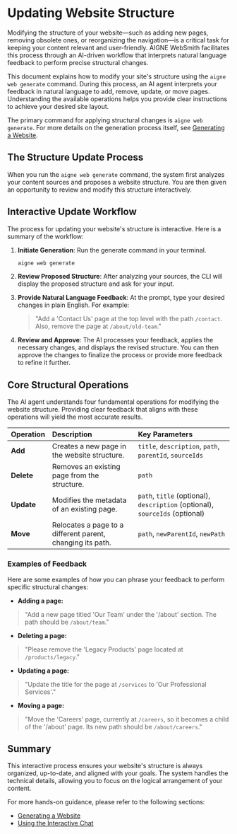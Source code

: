 # Updating Website Structure

Modifying the structure of your website—such as adding new pages, removing obsolete ones, or reorganizing the navigation—is a critical task for keeping your content relevant and user-friendly. AIGNE WebSmith facilitates this process through an AI-driven workflow that interprets natural language feedback to perform precise structural changes.

This document explains how to modify your site's structure using the `aigne web generate` command. During this process, an AI agent interprets your feedback in natural language to add, remove, update, or move pages. Understanding the available operations helps you provide clear instructions to achieve your desired site layout.

The primary command for applying structural changes is `aigne web generate`. For more details on the generation process itself, see [Generating a Website](./core-tasks-generating-a-website.md).
## The Structure Update Process

When you run the `aigne web generate` command, the system first analyzes your content sources and proposes a website structure. You are then given an opportunity to review and modify this structure interactively.

## Interactive Update Workflow

The process for updating your website's structure is interactive. Here is a summary of the workflow:

1.  **Initiate Generation**: Run the generate command in your terminal.
    ```bash
    aigne web generate
    ```

2.  **Review Proposed Structure**: After analyzing your sources, the CLI will display the proposed structure and ask for your input.

3.  **Provide Natural Language Feedback**: At the prompt, type your desired changes in plain English. For example:
    > "Add a 'Contact Us' page at the top level with the path `/contact`. Also, remove the page at `/about/old-team`."

4.  **Review and Approve**: The AI processes your feedback, applies the necessary changes, and displays the revised structure. You can then approve the changes to finalize the process or provide more feedback to refine it further.

## Core Structural Operations

The AI agent understands four fundamental operations for modifying the website structure. Providing clear feedback that aligns with these operations will yield the most accurate results.

| Operation | Description | Key Parameters |
| :--- | :--- | :--- |
| **Add** | Creates a new page in the website structure. | `title`, `description`, `path`, `parentId`, `sourceIds` |
| **Delete** | Removes an existing page from the structure. | `path` |
| **Update** | Modifies the metadata of an existing page. | `path`, `title` (optional), `description` (optional), `sourceIds` (optional) |
| **Move** | Relocates a page to a different parent, changing its path. | `path`, `newParentId`, `newPath` |

### Examples of Feedback

Here are some examples of how you can phrase your feedback to perform specific structural changes:

- **Adding a page:**
 > "Add a new page titled 'Our Team' under the '/about' section. The path should be `/about/team`."

- **Deleting a page:**
 > "Please remove the 'Legacy Products' page located at `/products/legacy`."

- **Updating a page:**
 > "Update the title for the page at `/services` to 'Our Professional Services'."

- **Moving a page:**
 > "Move the 'Careers' page, currently at `/careers`, so it becomes a child of the '/about' page. Its new path should be `/about/careers`."

## Summary

This interactive process ensures your website's structure is always organized, up-to-date, and aligned with your goals. The system handles the technical details, allowing you to focus on the logical arrangement of your content.

For more hands-on guidance, please refer to the following sections:
- [Generating a Website](./core-tasks-generating-a-website.md)
- [Using the Interactive Chat](./core-tasks-using-the-interactive-chat.md)
